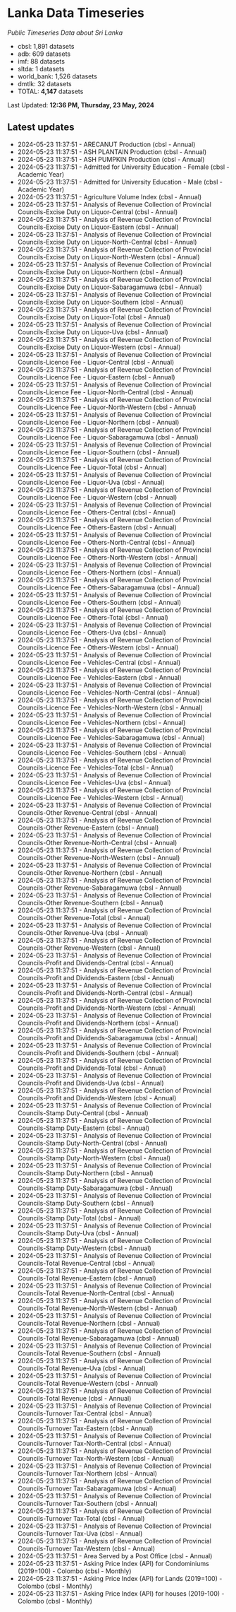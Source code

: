 # Lanka Data Timeseries
*Public Timeseries Data about Sri Lanka*

* cbsl: 1,891 datasets
* adb: 609 datasets
* imf: 88 datasets
* sltda: 1 datasets
* world_bank: 1,526 datasets
* dmtlk: 32 datasets
* TOTAL: **4,147** datasets

Last Updated: **12:36 PM, Thursday, 23 May, 2024**

## Latest updates

* 2024-05-23 11:37:51 - ARECANUT Production (cbsl - Annual)
* 2024-05-23 11:37:51 - ASH PLANTAIN Production (cbsl - Annual)
* 2024-05-23 11:37:51 - ASH PUMPKIN Production (cbsl - Annual)
* 2024-05-23 11:37:51 - Admitted for University Education - Female (cbsl - Academic Year)
* 2024-05-23 11:37:51 - Admitted for University Education - Male (cbsl - Academic Year)
* 2024-05-23 11:37:51 - Agriculture Volume Index (cbsl - Annual)
* 2024-05-23 11:37:51 - Analysis of Revenue Collection of Provincial Councils-Excise Duty on Liquor-Central (cbsl - Annual)
* 2024-05-23 11:37:51 - Analysis of Revenue Collection of Provincial Councils-Excise Duty on Liquor-Eastern (cbsl - Annual)
* 2024-05-23 11:37:51 - Analysis of Revenue Collection of Provincial Councils-Excise Duty on Liquor-North-Central (cbsl - Annual)
* 2024-05-23 11:37:51 - Analysis of Revenue Collection of Provincial Councils-Excise Duty on Liquor-North-Western (cbsl - Annual)
* 2024-05-23 11:37:51 - Analysis of Revenue Collection of Provincial Councils-Excise Duty on Liquor-Northern (cbsl - Annual)
* 2024-05-23 11:37:51 - Analysis of Revenue Collection of Provincial Councils-Excise Duty on Liquor-Sabaragamuwa (cbsl - Annual)
* 2024-05-23 11:37:51 - Analysis of Revenue Collection of Provincial Councils-Excise Duty on Liquor-Southern (cbsl - Annual)
* 2024-05-23 11:37:51 - Analysis of Revenue Collection of Provincial Councils-Excise Duty on Liquor-Total (cbsl - Annual)
* 2024-05-23 11:37:51 - Analysis of Revenue Collection of Provincial Councils-Excise Duty on Liquor-Uva (cbsl - Annual)
* 2024-05-23 11:37:51 - Analysis of Revenue Collection of Provincial Councils-Excise Duty on Liquor-Western (cbsl - Annual)
* 2024-05-23 11:37:51 - Analysis of Revenue Collection of Provincial Councils-Licence Fee - Liquor-Central (cbsl - Annual)
* 2024-05-23 11:37:51 - Analysis of Revenue Collection of Provincial Councils-Licence Fee - Liquor-Eastern (cbsl - Annual)
* 2024-05-23 11:37:51 - Analysis of Revenue Collection of Provincial Councils-Licence Fee - Liquor-North-Central (cbsl - Annual)
* 2024-05-23 11:37:51 - Analysis of Revenue Collection of Provincial Councils-Licence Fee - Liquor-North-Western (cbsl - Annual)
* 2024-05-23 11:37:51 - Analysis of Revenue Collection of Provincial Councils-Licence Fee - Liquor-Northern (cbsl - Annual)
* 2024-05-23 11:37:51 - Analysis of Revenue Collection of Provincial Councils-Licence Fee - Liquor-Sabaragamuwa (cbsl - Annual)
* 2024-05-23 11:37:51 - Analysis of Revenue Collection of Provincial Councils-Licence Fee - Liquor-Southern (cbsl - Annual)
* 2024-05-23 11:37:51 - Analysis of Revenue Collection of Provincial Councils-Licence Fee - Liquor-Total (cbsl - Annual)
* 2024-05-23 11:37:51 - Analysis of Revenue Collection of Provincial Councils-Licence Fee - Liquor-Uva (cbsl - Annual)
* 2024-05-23 11:37:51 - Analysis of Revenue Collection of Provincial Councils-Licence Fee - Liquor-Western (cbsl - Annual)
* 2024-05-23 11:37:51 - Analysis of Revenue Collection of Provincial Councils-Licence Fee - Others-Central (cbsl - Annual)
* 2024-05-23 11:37:51 - Analysis of Revenue Collection of Provincial Councils-Licence Fee - Others-Eastern (cbsl - Annual)
* 2024-05-23 11:37:51 - Analysis of Revenue Collection of Provincial Councils-Licence Fee - Others-North-Central (cbsl - Annual)
* 2024-05-23 11:37:51 - Analysis of Revenue Collection of Provincial Councils-Licence Fee - Others-North-Western (cbsl - Annual)
* 2024-05-23 11:37:51 - Analysis of Revenue Collection of Provincial Councils-Licence Fee - Others-Northern (cbsl - Annual)
* 2024-05-23 11:37:51 - Analysis of Revenue Collection of Provincial Councils-Licence Fee - Others-Sabaragamuwa (cbsl - Annual)
* 2024-05-23 11:37:51 - Analysis of Revenue Collection of Provincial Councils-Licence Fee - Others-Southern (cbsl - Annual)
* 2024-05-23 11:37:51 - Analysis of Revenue Collection of Provincial Councils-Licence Fee - Others-Total (cbsl - Annual)
* 2024-05-23 11:37:51 - Analysis of Revenue Collection of Provincial Councils-Licence Fee - Others-Uva (cbsl - Annual)
* 2024-05-23 11:37:51 - Analysis of Revenue Collection of Provincial Councils-Licence Fee - Others-Western (cbsl - Annual)
* 2024-05-23 11:37:51 - Analysis of Revenue Collection of Provincial Councils-Licence Fee - Vehicles-Central (cbsl - Annual)
* 2024-05-23 11:37:51 - Analysis of Revenue Collection of Provincial Councils-Licence Fee - Vehicles-Eastern (cbsl - Annual)
* 2024-05-23 11:37:51 - Analysis of Revenue Collection of Provincial Councils-Licence Fee - Vehicles-North-Central (cbsl - Annual)
* 2024-05-23 11:37:51 - Analysis of Revenue Collection of Provincial Councils-Licence Fee - Vehicles-North-Western (cbsl - Annual)
* 2024-05-23 11:37:51 - Analysis of Revenue Collection of Provincial Councils-Licence Fee - Vehicles-Northern (cbsl - Annual)
* 2024-05-23 11:37:51 - Analysis of Revenue Collection of Provincial Councils-Licence Fee - Vehicles-Sabaragamuwa (cbsl - Annual)
* 2024-05-23 11:37:51 - Analysis of Revenue Collection of Provincial Councils-Licence Fee - Vehicles-Southern (cbsl - Annual)
* 2024-05-23 11:37:51 - Analysis of Revenue Collection of Provincial Councils-Licence Fee - Vehicles-Total (cbsl - Annual)
* 2024-05-23 11:37:51 - Analysis of Revenue Collection of Provincial Councils-Licence Fee - Vehicles-Uva (cbsl - Annual)
* 2024-05-23 11:37:51 - Analysis of Revenue Collection of Provincial Councils-Licence Fee - Vehicles-Western (cbsl - Annual)
* 2024-05-23 11:37:51 - Analysis of Revenue Collection of Provincial Councils-Other Revenue-Central (cbsl - Annual)
* 2024-05-23 11:37:51 - Analysis of Revenue Collection of Provincial Councils-Other Revenue-Eastern (cbsl - Annual)
* 2024-05-23 11:37:51 - Analysis of Revenue Collection of Provincial Councils-Other Revenue-North-Central (cbsl - Annual)
* 2024-05-23 11:37:51 - Analysis of Revenue Collection of Provincial Councils-Other Revenue-North-Western (cbsl - Annual)
* 2024-05-23 11:37:51 - Analysis of Revenue Collection of Provincial Councils-Other Revenue-Northern (cbsl - Annual)
* 2024-05-23 11:37:51 - Analysis of Revenue Collection of Provincial Councils-Other Revenue-Sabaragamuwa (cbsl - Annual)
* 2024-05-23 11:37:51 - Analysis of Revenue Collection of Provincial Councils-Other Revenue-Southern (cbsl - Annual)
* 2024-05-23 11:37:51 - Analysis of Revenue Collection of Provincial Councils-Other Revenue-Total (cbsl - Annual)
* 2024-05-23 11:37:51 - Analysis of Revenue Collection of Provincial Councils-Other Revenue-Uva (cbsl - Annual)
* 2024-05-23 11:37:51 - Analysis of Revenue Collection of Provincial Councils-Other Revenue-Western (cbsl - Annual)
* 2024-05-23 11:37:51 - Analysis of Revenue Collection of Provincial Councils-Profit and Dividends-Central (cbsl - Annual)
* 2024-05-23 11:37:51 - Analysis of Revenue Collection of Provincial Councils-Profit and Dividends-Eastern (cbsl - Annual)
* 2024-05-23 11:37:51 - Analysis of Revenue Collection of Provincial Councils-Profit and Dividends-North-Central (cbsl - Annual)
* 2024-05-23 11:37:51 - Analysis of Revenue Collection of Provincial Councils-Profit and Dividends-North-Western (cbsl - Annual)
* 2024-05-23 11:37:51 - Analysis of Revenue Collection of Provincial Councils-Profit and Dividends-Northern (cbsl - Annual)
* 2024-05-23 11:37:51 - Analysis of Revenue Collection of Provincial Councils-Profit and Dividends-Sabaragamuwa (cbsl - Annual)
* 2024-05-23 11:37:51 - Analysis of Revenue Collection of Provincial Councils-Profit and Dividends-Southern (cbsl - Annual)
* 2024-05-23 11:37:51 - Analysis of Revenue Collection of Provincial Councils-Profit and Dividends-Total (cbsl - Annual)
* 2024-05-23 11:37:51 - Analysis of Revenue Collection of Provincial Councils-Profit and Dividends-Uva (cbsl - Annual)
* 2024-05-23 11:37:51 - Analysis of Revenue Collection of Provincial Councils-Profit and Dividends-Western (cbsl - Annual)
* 2024-05-23 11:37:51 - Analysis of Revenue Collection of Provincial Councils-Stamp Duty-Central (cbsl - Annual)
* 2024-05-23 11:37:51 - Analysis of Revenue Collection of Provincial Councils-Stamp Duty-Eastern (cbsl - Annual)
* 2024-05-23 11:37:51 - Analysis of Revenue Collection of Provincial Councils-Stamp Duty-North-Central (cbsl - Annual)
* 2024-05-23 11:37:51 - Analysis of Revenue Collection of Provincial Councils-Stamp Duty-North-Western (cbsl - Annual)
* 2024-05-23 11:37:51 - Analysis of Revenue Collection of Provincial Councils-Stamp Duty-Northern (cbsl - Annual)
* 2024-05-23 11:37:51 - Analysis of Revenue Collection of Provincial Councils-Stamp Duty-Sabaragamuwa (cbsl - Annual)
* 2024-05-23 11:37:51 - Analysis of Revenue Collection of Provincial Councils-Stamp Duty-Southern (cbsl - Annual)
* 2024-05-23 11:37:51 - Analysis of Revenue Collection of Provincial Councils-Stamp Duty-Total (cbsl - Annual)
* 2024-05-23 11:37:51 - Analysis of Revenue Collection of Provincial Councils-Stamp Duty-Uva (cbsl - Annual)
* 2024-05-23 11:37:51 - Analysis of Revenue Collection of Provincial Councils-Stamp Duty-Western (cbsl - Annual)
* 2024-05-23 11:37:51 - Analysis of Revenue Collection of Provincial Councils-Total Revenue-Central (cbsl - Annual)
* 2024-05-23 11:37:51 - Analysis of Revenue Collection of Provincial Councils-Total Revenue-Eastern (cbsl - Annual)
* 2024-05-23 11:37:51 - Analysis of Revenue Collection of Provincial Councils-Total Revenue-North-Central (cbsl - Annual)
* 2024-05-23 11:37:51 - Analysis of Revenue Collection of Provincial Councils-Total Revenue-North-Western (cbsl - Annual)
* 2024-05-23 11:37:51 - Analysis of Revenue Collection of Provincial Councils-Total Revenue-Northern (cbsl - Annual)
* 2024-05-23 11:37:51 - Analysis of Revenue Collection of Provincial Councils-Total Revenue-Sabaragamuwa (cbsl - Annual)
* 2024-05-23 11:37:51 - Analysis of Revenue Collection of Provincial Councils-Total Revenue-Southern (cbsl - Annual)
* 2024-05-23 11:37:51 - Analysis of Revenue Collection of Provincial Councils-Total Revenue-Uva (cbsl - Annual)
* 2024-05-23 11:37:51 - Analysis of Revenue Collection of Provincial Councils-Total Revenue-Western (cbsl - Annual)
* 2024-05-23 11:37:51 - Analysis of Revenue Collection of Provincial Councils-Total Revenue (cbsl - Annual)
* 2024-05-23 11:37:51 - Analysis of Revenue Collection of Provincial Councils-Turnover Tax-Central (cbsl - Annual)
* 2024-05-23 11:37:51 - Analysis of Revenue Collection of Provincial Councils-Turnover Tax-Eastern (cbsl - Annual)
* 2024-05-23 11:37:51 - Analysis of Revenue Collection of Provincial Councils-Turnover Tax-North-Central (cbsl - Annual)
* 2024-05-23 11:37:51 - Analysis of Revenue Collection of Provincial Councils-Turnover Tax-North-Western (cbsl - Annual)
* 2024-05-23 11:37:51 - Analysis of Revenue Collection of Provincial Councils-Turnover Tax-Northern (cbsl - Annual)
* 2024-05-23 11:37:51 - Analysis of Revenue Collection of Provincial Councils-Turnover Tax-Sabaragamuwa (cbsl - Annual)
* 2024-05-23 11:37:51 - Analysis of Revenue Collection of Provincial Councils-Turnover Tax-Southern (cbsl - Annual)
* 2024-05-23 11:37:51 - Analysis of Revenue Collection of Provincial Councils-Turnover Tax-Total (cbsl - Annual)
* 2024-05-23 11:37:51 - Analysis of Revenue Collection of Provincial Councils-Turnover Tax-Uva (cbsl - Annual)
* 2024-05-23 11:37:51 - Analysis of Revenue Collection of Provincial Councils-Turnover Tax-Western (cbsl - Annual)
* 2024-05-23 11:37:51 - Area Served by a Post Office (cbsl - Annual)
* 2024-05-23 11:37:51 - Asking Price Index (API) for Condominiums (2019=100) - Colombo (cbsl - Monthly)
* 2024-05-23 11:37:51 - Asking Price Index (API) for Lands (2019=100) - Colombo (cbsl - Monthly)
* 2024-05-23 11:37:51 - Asking Price Index (API) for houses (2019-100) - Colombo (cbsl - Monthly)